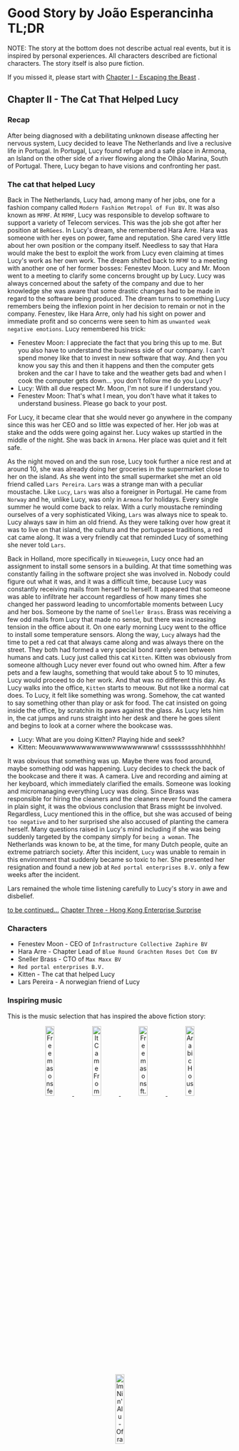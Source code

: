 # Good Story by João Esperancinha TL;DR

NOTE: The story at the bottom does not describe actual real events, but it is inspired by personal experiences. All
characters described are fictional characters. The story itself is also pure fiction.

If you missed it, please start
with [Chapter I - Escaping the Beast](https://github.com/jesperancinha/good-story/blob/main/docs/good.story/GoodStory.md)
.

## Chapter II - The Cat That Helped Lucy

### Recap

After being diagnosed with a debilitating unknown disease affecting her nervous system, Lucy decided to leave The
Netherlands and live a reclusive life in Portugal.
In Portugal, Lucy found refuge and a safe place in Armona, an Island on the other side of a river flowing along the
Olhão Marina, South of Portugal. There, Lucy began to have visions and confronting her past.

### The cat that helped Lucy

Back in The Netherlands, Lucy had, among many of her jobs, one for a fashion company
called `Modern Fashion Metropol of Fun BV`. It was also known as `MFMF`. At `MFMF`, Lucy was responsible to develop
software to support a variety of Telecom services.
This was the job she got after her position at `BeRGees`. In Lucy's dream, she remembered Hara Arre. Hara was someone
with her eyes on power, fame and reputation. She cared very little about her own position or the company itself.
Needless to say that Hara would make the best to exploit the work from Lucy even claiming at times Lucy's work as her
own work. The dream shifted back to `MFMF` to a meeting with another one of her former bosses: Fenestev Moon.
Lucy and Mr. Moon went to a meeting to clarify some concerns brought up by Lucy. Lucy was always concerned about the
safety of the company and due to her knowledge she was aware that some drastic changes had to be made in regard to the
software being produced. The dream turns to something Lucy remembers being the inflexion point in her decision to remain
or not in the company.
Fenestev, like Hara Arre, only had his sight on power and immediate profit and so concerns were seen to him
as `unwanted weak negative emotions`. Lucy remembered his trick:

- Fenestev Moon: I appreciate the fact that you bring this up to me. But you also have to understand the business side
  of our company. I can't spend money like that to invest in new software that way. And then you know you say this and
  then it happens and then the computer gets broken and the car I have to take and the weather gets bad and when I cook
  the computer gets down... you don't follow me do you Lucy?
- Lucy: With all due respect Mr. Moon, I'm not sure if I understand you.
- Fenestev Moon: That's what I mean, you don't have what it takes to understand business. Please go back to your post.

For Lucy, it became clear that she would never go anywhere in the company since this was her CEO and so little was
expected of her. Her job was at stake and the odds were going against her.
Lucy wakes up startled in the middle of the night. She was back in `Armona`. Her place was quiet and it felt safe.

As the night moved on and the sun rose, Lucy took further a nice rest and at around 10, she was already doing her
groceries in the supermarket close to her on the island.
As she went into the small supermarket she met an old friend called `Lars Pereira`. `Lars` was a strange man with a
peculiar moustache. Like `Lucy`, `Lars` was also a foreigner in Portugal. He came from `Norway` and he, unlike
Lucy,
was
only in `Armona` for holidays. Every single summer he would come back to relax.
With a curly moustache reminding ourselves of a very sophisticated Viking, `Lars` was always nice to speak to. Lucy
always saw in him an old friend. As they were talking over how great it was to live on that island, the cultura and the
portuguese traditions, a red cat came along.
It was a very friendly cat that reminded Lucy of something she never told `Lars`.

Back in Holland, more specifically in `Nieuwegein`, Lucy once had an assignment to install some sensors in a building.
At that time something was constantly failing in the software project she was involved in. Nobody could figure out what
it
was, and it was a difficult time, because Lucy was constantly receiving mails from herself to herself. It appeared that
someone was able to infiltrate her account regardless of how many times she changed her password leading to
uncomfortable moments between Lucy and her bos. Someone by the name of `Sneller Brass`. Brass was receiving a few odd
mails from Lucy that made no sense, but there was increasing tension in the office about it. On one early morning Lucy
went to the office to install some temperature sensors. Along the way, `Lucy` always had the time to pet a red cat that
always came along and was always there on the street.
They both had formed a very special bond rarely seen between humans and cats. Lucy just called this cat `Kitten`. Kitten
was obviously from someone although Lucy never ever found out who owned him.
After a few pets and a few laughs, something that would take about 5 to 10 minutes, Lucy would proceed to do her work.
And that was no different this day. As Lucy walks into the office, `Kitten` starts to meouw. But not like a normal cat
does. To Lucy, it felt like something was wrong. Somehow, the cat wanted to say something other than play or ask for
food.
The cat insisted on going inside the office, by scratchin its paws against the glass. As Lucy lets him in, the cat jumps
and runs straight into her desk and
there he goes silent and begins to look at a corner where the bookcase was.

- Lucy: What are you doing Kitten? Playing hide and seek?
- Kitten: Meouwwwwwwwwwwwwwwwwwwww! csssssssssshhhhhhh!

It was obvious that something was up. Maybe there was food around, maybe something odd was happening. Lucy decides to
check the back of the bookcase and there it was. A camera. Live and recording and aiming at her keyboard, which
immediately
clarified the emails. Someone was looking and micromanaging everything Lucy was doing. Since Brass was responsible for
hiring the cleaners and the cleaners never found the camera in plain sight, it was the obvious conclusion that Brass
might be involved. Regardless, Lucy mentioned this in the office, but she was accused of being `too negative` and to her
surprised she also accused of planting the camera herself.
Many questions raised in Lucy's mind including if she was being suddenly targeted by the company simply for `being a
woman`. The Netherlands was known to be, at the time, for many Dutch people, quite an extreme patriarch society. 
After this incident, `Lucy` was unable to remain in this environment that suddenly became so toxic to her. She
presented her resignation and found a new job at `Red portal enterprises B.V.` only a few weeks after the incident.

Lars remained the whole time listening carefully to Lucy's story in awe and disbelief.

[to be continued...](https://github.com/jesperancinha/note-manager-app/blob/master/docs/good.story/good.story.chapter.3.md)
[Chapter Three - Hong Kong Enterprise Surprise](https://github.com/jesperancinha/note-manager-app/blob/master/docs/good.story/good.story.chapter.3.md)

### Characters

- Fenestev Moon - CEO of `Infrastructure Collective Zaphire BV`
- Hara Arre - Chapter Lead of `Blue Round Grachten Roses Dot Com BV`
- Sneller Brass - CTO of `Max Maxx BV`
- `Red portal enterprises B.V.`
- Kitten - The cat that helped Lucy
- Lars Pereira - A norwegian friend of Lucy

### Inspiring music

This is the music selection that has inspired the above fiction story:

<div align="center">
      <a title="Freemasons feat Sophie Ellis-Bextor - Heartbreak (Make Me A Dancer) [Music Video]" href="https://www.youtube.com/watch?v=BQ7H0tuOFGY">
     <img alt="Freemasons feat Sophie Ellis-Bextor - Heartbreak (Make Me A Dancer) [Music Video]"
          src="https://img.youtube.com/vi/BQ7H0tuOFGY/0.jpg" 
          style="width:20%;">
      </a>
      <a title="It Came From the 80's... Vol.5 - A Retro Darkwave Horror Synth Special" href="https://www.youtube.com/watch?v=bnefm57d7z4">
     <img alt ="It Came From the 80's... Vol.5 - A Retro Darkwave Horror Synth Special"
          src="https://img.youtube.com/vi/bnefm57d7z4/0.jpg" 
          style="width:20%;">
      </a>
      <a title="Freemasons ft. Bailey Tzuke - Uninvited (Official Video HQ)" href="https://www.youtube.com/watch?v=oFBWPcaMKeo">
     <img alt="Freemasons ft. Bailey Tzuke - Uninvited (Official Video HQ)"
          src="https://img.youtube.com/vi/oFBWPcaMKeo/0.jpg" 
          style="width:20%;">
      </a>
      <a title="Arabic House Mix 2012" href="https://www.youtube.com/watch?v=c-cgeKUz_Ks">
     <img alt="Arabic House Mix 2012"
          src="https://img.youtube.com/vi/c-cgeKUz_Ks/0.jpg" 
          style="width:20%;">
      </a>
      <a title="Im Nin'Alu - Ofra Haza" href="https://www.youtube.com/watch?v=ZRnzTTYk7_Q">
     <img alt="Im Nin'Alu - Ofra Haza"
          src="https://img.youtube.com/vi/ZRnzTTYk7_Q/0.jpg" 
          style="width:20%;">
      </a>
</div>
